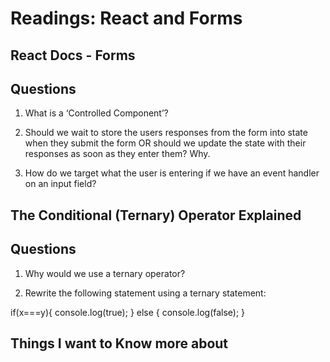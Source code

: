 # Readings: React and Forms

## React Docs - Forms

## Questions 

1. What is a ‘Controlled Component’?

2. Should we wait to store the users responses from the form into state when they submit the form OR should we update the state with their responses as soon as they enter them? Why.

3. How do we target what the user is entering if we have an event handler on an input field?

## The Conditional (Ternary) Operator Explained

## Questions

1. Why would we use a ternary operator?

2. Rewrite the following statement using a ternary statement:

if(x===y){
  console.log(true);
} else {
  console.log(false);
}

## Things I want to Know more about 